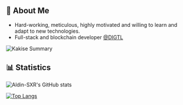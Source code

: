 ## 💬 About Me
- Hard-working, meticulous, highly motivated and willing to learn and adapt to new technologies.
- Full-stack and blockchain developer [@DIGTL](https://digtl.co/)

![Kakise Summary](https://github-profile-summary-cards.vercel.app/api/cards/profile-details?username=Aldin-SXR&theme=dracula)

## 📊 Statistics
![Aldin-SXR's GitHub stats](https://github-readme-stats.vercel.app/api?username=Aldin-SXR&show_icons=true&theme=dracula&count_private=true)

[![Top Langs](https://github-readme-stats.vercel.app/api/top-langs/?username=Aldin-SXR&theme=dracula&layout=compact&langs_count=10)](https://github.com/anuraghazra/github-readme-stats)
